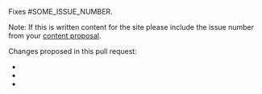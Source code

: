 Fixes #SOME_ISSUE_NUMBER.

Note: If this is written content for the site please include the issue number from your [content proposal](https://github.com/GoogleChrome/web.dev/issues?q=is%3Aissue+is%3Aopen+label%3A%22content+proposal%22).

Changes proposed in this pull request:

- 
- 
- 
